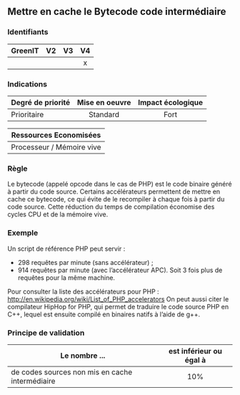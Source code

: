 ## Mettre en cache le Bytecode code intermédiaire
### Identifiants

| GreenIT |  V2  |  V3  |  V4  |
|---------|:----:|:----:|:----:|
|      |   |   |  x   |

### Indications

| Degré de priorité |      Mise en oeuvre       |  Impact écologique    | 
|-------------------|:-------------------------:|:---------------------:|
| Prioritaire       |  Standard                 | Fort                  | 


|Ressources Economisées                                      |
|:----------------------------------------------------------:|
| Processeur / Mémoire vive |

### Règle

Le bytecode (appelé opcode dans le cas de PHP) est le code binaire généré à partir du code source. Certains accélérateurs permettent de mettre en cache ce bytecode, ce qui évite de le recompiler à chaque fois à partir du code source. Cette réduction du temps de compilation économise des cycles CPU et de la mémoire vive.

### Exemple

Un script de référence PHP peut servir :
 - 298 requêtes par minute (sans accélérateur) ;
 - 914 requêtes par minute (avec l’accélérateur APC). Soit 3 fois plus de requêtes pour la même machine.

Pour consulter la liste des accélérateurs pour PHP :
http://en.wikipedia.org/wiki/List_of_PHP_accelerators
On peut aussi citer le compilateur HipHop for PHP, qui permet de traduire le code source PHP en C++, lequel est ensuite compilé en binaires natifs à l’aide de g++.

### Principe de validation

| Le nombre ...     | est inférieur ou égal à   |  
|-------------------|:-------------------------:|
| de codes sources non mis en cache intermédiaire  | 10%  |
